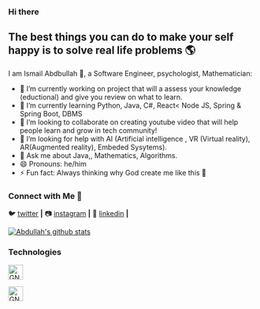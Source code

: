 ### Hi there 

## The best things you can do to make your self happy is to solve real life problems 🌎

I am Ismail Abdbullah 🙋, a Software Engineer, psychologist, Mathematician:

- 🔭 I’m currently working on project that will a assess your knowledge (eductional) and give you review on what to learn.
- 🌱 I’m currently learning Python, Java, C#, React< Node JS, Spring & Spring Boot, DBMS
- 👯 I’m looking to collaborate on creating youtube video that will help people learn and grow in tech community!
- 🤔 I’m looking for help with AI (Artificial intelligence , VR (Virtual reality), AR(Augmented reality), Embeded Sysytems).
- 💬 Ask me about Java,, Mathematics, Algorithms.
- 😄 Pronouns: he/him
- ⚡ Fun fact: Always thinking why God create me like this 🤫

### Connect with Me 🤝

🐦 [twitter][twitter] **|** 
📷 [instagram][instagram] **|** 
👔 [linkedin][instagram] **|** 

[![Abdullah's github stats](https://github-readme-stats.vercel.app/api?username=Abdullah-ohida)](https://github.com/Abdullah-ohida/github-readme-stats)

[twitter]: https://twitter.com/Whale_walker
[instagram]: https://www.linkedin.com/in/abdullah-ismail-183a001a1/
[linkedin]: https://www.instagram.com/abdullahismail649/?hl=en

### Technologies
<a href="https://www.gnu.org/"><img alt="GNU" src='https://simpleicons.org/icons/gnu.svg' width='30'/></a>
<!--<a href="https://en.wikipedia.org/wiki/HTML"><img alt="GNU" src='https://www.vectorlogo.zone/logos/html/html-icon.svg' width='30'/></a> !-->
<a href="https://en.wikipedia.org/wiki/CSS"><img alt="GNU" src='www_google_com-imgres.svg' width='30'/></a>
<!--
**Abdullah-ohida/Abdullah-ohida** is a ✨ _special_ ✨ repository because its `README.md` (this file) appears on your GitHub profile.




-->
